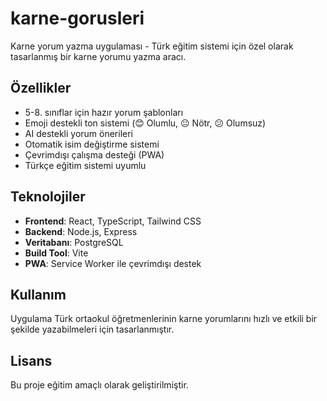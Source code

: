 
# karne-gorusleri

Karne yorum yazma uygulaması - Türk eğitim sistemi için özel olarak tasarlanmış bir karne yorumu yazma aracı.

## Özellikler

- 5-8. sınıflar için hazır yorum şablonları
- Emoji destekli ton sistemi (😊 Olumlu, 😐 Nötr, 😕 Olumsuz)
- AI destekli yorum önerileri
- Otomatik isim değiştirme sistemi
- Çevrimdışı çalışma desteği (PWA)
- Türkçe eğitim sistemi uyumlu

## Teknolojiler

- **Frontend**: React, TypeScript, Tailwind CSS
- **Backend**: Node.js, Express
- **Veritabanı**: PostgreSQL
- **Build Tool**: Vite
- **PWA**: Service Worker ile çevrimdışı destek

## Kullanım

Uygulama Türk ortaokul öğretmenlerinin karne yorumlarını hızlı ve etkili bir şekilde yazabilmeleri için tasarlanmıştır.

## Lisans

Bu proje eğitim amaçlı olarak geliştirilmiştir.
